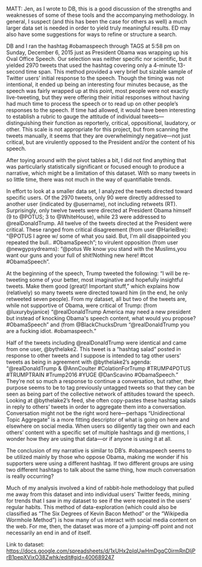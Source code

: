 MATT: Jen, as I wrote to DB, this is a good discussion of the strengths and weaknesses of some of these tools and the accompanying methodology. In general, I suspect (and this has been the case for others as well) a much larger data set is needed in order to yield truly meaningful results. ED may also have some suggestions for ways to refine or structure a search.

DB and I ran the hashtag #obamaspeech through TAGS at 5:58 pm on Sunday, December 6, 2015 just as President Obama was wrapping up his Oval Office Speech. Our selection was neither specific nor scientific, but it yielded 2970 tweets that used the hashtag covering only a 4-minute 13-second time span. This method provided a very brief but sizable sample of Twitter users’ initial response to the speech. Though the timing was not intentional, it ended up being an interesting four minutes because, as the speech was fairly wrapped up at this point, most people were not exactly live-tweeting, but they were offering their initial responses without having had much time to process the speech or to read up on other people’s responses to the speech. If time had allowed, it would have been interesting to establish a rubric to gauge the attitude of individual tweets—distinguishing their function as reporterly, critical, oppositional, laudatory, or other. This scale is not appropriate for this project, but from scanning the tweets manually, it seems that they are overwhelmingly negative—not just critical, but are virulently opposed to the President and/or the content of his speech. 

After toying around with the pivot tables a bit, I did not find anything that was particularly statistically significant or focused enough to produce a narrative, which might be a limitation of this dataset. With so many tweets in so little time, there was not much in the way of quantifiable trends. 

In effort to look at a smaller data set, I analyzed the tweets directed toward specific users. Of the 2970 tweets, only 90 were directly addressed to another user (indicated by @username), not including retweets (RT). Surprisingly, only twelve tweets were directed at President Obama himself (9 to @POTUS; 3 to @WhiteHouse), while 23 were addressed to @realDonaldTrump. All twelve of the tweets directed at the President were critical. These ranged from critical disagreement (from user @HarleiBre): “@POTUS I agree w/ some of what you said. But, I'm alil disappointed you repeated the bull.. #ObamaSpeech”; to virulent opposition (from user @newgypsydreams): “@potus We know you stand with the Muslims,you want our guns and your full of shit!Nothing new here! #tcot #ObamaSpeech”. 

At the beginning of the speech, Trump tweeted the following: “I will be re-tweeting some of your better, most imaginative and hopefully insightful tweets. Make them good (great)! Important stuff,” which explains how (relatively) so many tweets were directed toward him (in the end, he only retweeted seven people). From my dataset, all but two of the tweets are, while not supportive of Obama, were critical of Trump: (from @luxurybyjanice) “@realDonaldTrump America may need a new president but instead of knocking Obama's speech content, what would you propose? #ObamaSpeech” and (from @BlackChucksDrum “@realDonaldTrump you are a fucking idiot. #obamaspeech.”

Half of the tweets including @realDonaldTrump were identical and came from one user, @bythelake2. This tweet is a “hashtag salad” posted in response to other tweets and I suppose is intended to tag other users’ tweets as being in agreement with @bythelake2’s agenda: “@realDonaldTrump &amp; @AnnCoulter #ColationForTrump #TRUMP4POTUS #TRUMPTRAIN #Trump2016 #YUGE @DanScavino #ObamaSpeech.” They’re not so much a response to continue a conversation, but rather, their purpose seems to be to tag previously untagged tweets so that they can be seen as being part of the collective network of attitudes toward the speech. Looking at @bythelake2’s feed, she often copy-pastes these hashtag salads in reply to others’ tweets in order to aggregate them into a conversation. Conversation might not be the right word here—perhaps “Unidirectional Topic Aggregate” is a more fitting descriptor of what is going on here and elsewhere on social media. When users so diligently tag their own and each others’ content with a specific set of multiple hashtags and @ mentions, I wonder how they are using that data—or if anyone is using it at all.  

The conclusion of my narrative is similar to DB’s. #obamaspeech seems to be utilized mainly by those who oppose Obama, making me wonder if his supporters were using a different hashtag. If two different groups are using two different hashtags to talk about the same thing, how much conversation is really occurring? 

Much of my analysis involved a kind of rabbit-hole methodology that pulled me away from this dataset and into individual users’ Twitter feeds, mining for trends that I saw in my dataset to see if the were repeated in the users’ regular habits. This method of data-exploration (which could also be classified as “The Six Degrees of Kevin Bacon Method” or the “Wikipedia Wormhole Method”) is how many of us interact with social media content on the web. For me, then, the dataset was more of a jumping-off point and not necessarily an end in and of itself. 

Link to dataset: https://docs.google.com/spreadsheets/d/1xUHx2pIqUwHmDgqC0irmRnDljPrB1pepXVixO38Zwhk/edit#gid=400689247
